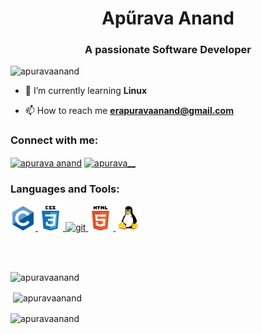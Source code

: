 <h1 align="center" font-weight="bolder" ;>Apűrava Anand</h1>
<h3 align="center">A passionate Software Developer</h3>

<p align="left"> <img src="https://komarev.com/ghpvc/?username=apuravaanand&label=Profile%20views&color=0e75b6&style=flat" alt="apuravaanand" /> </p>

- 🌱 I’m currently learning **Linux**

- 📫 How to reach me **erapuravaanand@gmail.com**

<h3 align="left">Connect with me:</h3>
<p align="left">
<a href="https://linkedin.com/in/apurava anand" target="blank"><img align="center" src="https://raw.githubusercontent.com/rahuldkjain/github-profile-readme-generator/master/src/images/icons/Social/linked-in-alt.svg" alt="apurava anand" height="30" width="40" /></a>
<a href="https://instagram.com/apurava__" target="blank"><img align="center" src="https://raw.githubusercontent.com/rahuldkjain/github-profile-readme-generator/master/src/images/icons/Social/instagram.svg" alt="apurava__" height="30" width="40" /></a>
</p>

<h3 align="left">Languages and Tools:</h3>
<p align="left"> <a href="https://www.cprogramming.com/" target="_blank" rel="noreferrer">  <img src="https://raw.githubusercontent.com/devicons/devicon/master/icons/c/c-original.svg" alt="c" width="40" height="40"/> </a> <a href="https://www.w3schools.com/css/" target="_blank" rel="noreferrer"> <img src="https://raw.githubusercontent.com/devicons/devicon/master/icons/css3/css3-original-wordmark.svg" alt="css3" width="40" height="40"/> </a> <a href="https://git-scm.com/" target="_blank" rel="noreferrer"> <img src="https://www.vectorlogo.zone/logos/git-scm/git-scm-icon.svg" alt="git" width="40" height="40"/> </a> <a href="https://www.w3.org/html/" target="_blank" rel="noreferrer"> <img src="https://raw.githubusercontent.com/devicons/devicon/master/icons/html5/html5-original-wordmark.svg" alt="html5" width="40" height="40"/> </a> <a href="https://www.linux.org/" target="_blank" rel="noreferrer"> <img src="https://raw.githubusercontent.com/devicons/devicon/master/icons/linux/linux-original.svg" alt="linux" width="40" height="40"/> </a> </p>
<br>
<br>
<p><img align="center" src="https://github-readme-stats.vercel.app/api/top-langs?username=apuravaanand&show_icons=true&locale=en&layout=compact" alt="apuravaanand" /></p>

<p>&nbsp;<img align="center" src="https://github-readme-stats.vercel.app/api?username=apuravaanand&show_icons=true&locale=en" alt="apuravaanand" /></p>

<p><img align="center" src="https://github-readme-streak-stats.herokuapp.com/?user=apuravaanand&" alt="apuravaanand" /></p>
